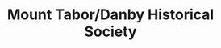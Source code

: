 ---
layout: repo
title: "Mount Tabor/Danby Historical Society"
id: 16244
permalink: repos/16244/
---